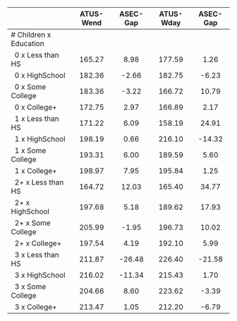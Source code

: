 
|                      |    ATUS-Wend |     ASEC-Gap |    ATUS-Wday |     ASEC-Gap |
| -------------------- | :----------: | :----------: | :----------: | :----------: |
| # Children x Education |              |              |              |              |
| &nbsp;&nbsp;0 x Less than HS |       165.27 |         8.98 |       177.59 |         1.26 |
| &nbsp;&nbsp;0 x HighSchool |       182.36 |        -2.66 |       182.75 |        -6.23 |
| &nbsp;&nbsp;0 x Some College |       183.36 |        -3.22 |       166.72 |        10.79 |
| &nbsp;&nbsp;0 x College+ |       172.75 |         2.97 |       166.89 |         2.17 |
| &nbsp;&nbsp;1 x Less than HS |       171.22 |         6.09 |       158.19 |        24.91 |
| &nbsp;&nbsp;1 x HighSchool |       198.19 |         0.66 |       216.10 |       -14.32 |
| &nbsp;&nbsp;1 x Some College |       193.31 |         6.00 |       189.59 |         5.60 |
| &nbsp;&nbsp;1 x College+ |       198.97 |         7.95 |       195.84 |         1.25 |
| &nbsp;&nbsp;2+ x Less than HS |       164.72 |        12.03 |       165.40 |        34.77 |
| &nbsp;&nbsp;2+ x HighSchool |       197.68 |         5.18 |       189.62 |        17.93 |
| &nbsp;&nbsp;2+ x Some College |       205.99 |        -1.95 |       196.73 |        10.02 |
| &nbsp;&nbsp;2+ x College+ |       197.54 |         4.19 |       192.10 |         5.99 |
| &nbsp;&nbsp;3 x Less than HS |       211.87 |       -26.48 |       226.40 |       -21.58 |
| &nbsp;&nbsp;3 x HighSchool |       216.02 |       -11.34 |       215.43 |         1.70 |
| &nbsp;&nbsp;3 x Some College |       204.66 |         8.60 |       223.62 |        -3.39 |
| &nbsp;&nbsp;3 x College+ |       213.47 |         1.05 |       212.20 |        -6.79 |

